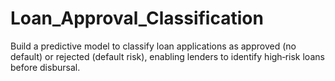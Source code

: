 # Loan_Approval_Classification
Build a predictive model to classify loan applications as approved (no default) or rejected (default risk), enabling lenders to identify high‐risk loans before disbursal.
